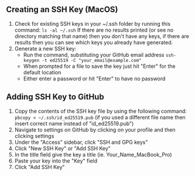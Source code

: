 ## Creating an SSH Key (MacOS)

1. Check for existing SSH keys in your ~/.ssh folder by running this command:
```ls -al ~/.ssh```
If there are no results printed (or see no directory matching that name) then you
don't have any keys, if there are results then you can see which keys you already have generated.
2. Generate a new SSH key:
    - Run the command, substituting your GitHub email address
    ```ssh-keygen -t ed25519 -C "your_email@example.com"``` 
    - When prompted for a file to save the key just hit "Enter" for the default location
    - Either enter a password or hit "Enter" to have no password

## Adding SSH Key to GitHub

1. Copy the contents of the SSH key file by using the following command:
```pbcopy < ~/.ssh/id_ed25519.pub``` (if you used a different file name then insert correct name 
instead of "id_ed25519.pub")
2. Navigate to settings on GitHub by clicking on your profile and then clicking settings
3. Under the "Access" sidebar, click "SSH and GPG keys"
4. Click "New SSH Key" or "Add SSH Key"
5. In the title field give the key a title (ie. Your_Name_MacBook_Pro)
6. Paste your key into the "Key" field
7. Click "Add SSH Key"
